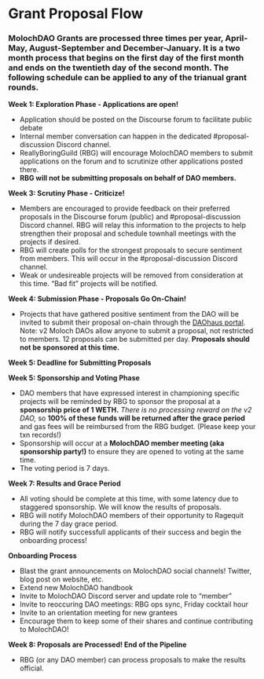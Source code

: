# Grant Proposal Flow

### MolochDAO Grants are processed three times per year, April-May, August-September and December-January.  It is a two month process that begins on the first day of the first month and ends on the twentieth day of the second month.  The following schedule can be applied to any of the trianual grant rounds.

**Week 1: Exploration Phase - Applications are open!**

* Application should be posted on the Discourse forum to facilitate public debate
* Internal member conversation can happen in the dedicated #proposal-discussion Discord channel.
* ReallyBoringGuild (RBG) will encourage MolochDAO members to submit applications on the forum and to scrutinize other applications posted there.
* **RBG will not be submitting proposals on behalf of DAO members.**

**Week 3: Scrutiny Phase - Criticize!**

* Members are encouraged to provide feedback on their preferred proposals in the Discourse forum (public) and #proposal-discussion Discord channel. RBG will relay this information to the projects to help strengthen their proposal and schedule townhall meetings with the projects if desired.
* RBG will create polls for the strongest proposals to secure sentiment from members. This will occur in the #proposal-discussion Discord channel.
* Weak or undesireable projects will be removed from consideration at this time. “Bad fit” projects will be notified.

**Week 4: Submission Phase - Proposals Go On-Chain!**

* Projects that have gathered positive sentiment from the DAO will be invited to submit their proposal on-chain through the [DAOhaus portal](https://app.daohaus.club/dao/0x1/0x519f9662798c2e07fbd5b30c1445602320c5cf5b/proposals). Note: v2 Moloch DAOs allow anyone to submit a proposal, not restricted to members. 12 proposals can be submitted per day. **Proposals should not be sponsored at this time.**

**Week 5: Deadline for Submitting Proposals**

**Week 5: Sponsorship and Voting Phase**

* DAO members that have expressed interest in championing specific projects will be reminded by RBG to sponsor the proposal at a **sponsorship price of 1 WETH.** _There is no processing reward on the v2 DAO,_ so **100% of these funds will be returned after the grace period** and gas fees will be reimbursed from the RBG budget. (Please keep your txn records!)
* Sponsorship will occur at a **MolochDAO member meeting (aka sponsorship party!)** to ensure they are opened to voting at the same time.
* The voting period is 7 days.

**Week 7: Results and Grace Period**

* All voting should be complete at this time, with some latency due to staggered sponsorship. We will know the results of proposals.
* RBG will notify MolochDAO members of their opportunity to Ragequit during the 7 day grace period.
* RBG will notify successfull applicants of their success and begin the onboarding process!

**Onboarding Process**

* Blast the grant announcements on MolochDAO social channels! Twitter, blog post on website, etc.
* Extend new MolochDAO handbook
* Invite to MolochDAO Discord server and update role to “member”
* Invite to reoccuring DAO meetings: RBG ops sync, Friday cocktail hour
* Invite to an orientation meeting for new grantees
* Encourage them to keep some of their shares and continue contributing to MolochDAO!

**Week 8: Proposals are Processed! End of the Pipeline**

* RBG (or any DAO member) can process proposals to make the results official.

